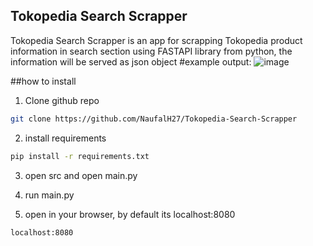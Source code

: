 ## Tokopedia Search Scrapper
Tokopedia Search Scrapper is an app for scrapping Tokopedia product information in search section using FASTAPI library from python, the information will be served as json object
#example output:
![image](https://github.com/user-attachments/assets/b0feaf73-7018-4bf5-9cac-f9bd79b062a6)


##how to install
1. Clone github repo
```bash
git clone https://github.com/NaufalH27/Tokopedia-Search-Scrapper
```

2. install requirements
```bash
pip install -r requirements.txt
```

3. open src and open main.py

4. run main.py

5. open in your browser, by default its localhost:8080
```bash
localhost:8080
```

